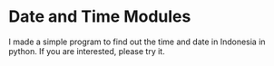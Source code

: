 # Date and Time Modules

I made a simple program to find out the time and date in Indonesia in python.  If you are interested, please try it.
